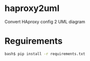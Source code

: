 # haproxy2uml
Convert HAproxy config 2 UML diagram

# Reguirements
```bash
bash$ pip install -r requirements.txt
```